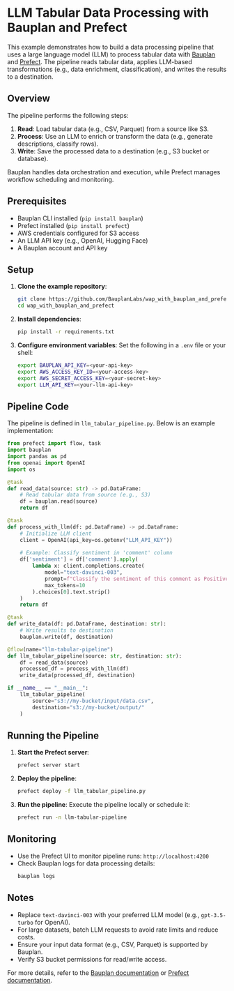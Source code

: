# LLM Tabular Data Processing with Bauplan and Prefect

This example demonstrates how to build a data processing pipeline that uses a large language model (LLM) to process tabular data with [Bauplan](https://docs.bauplanlabs.com/) and [Prefect](https://docs.prefect.io/). The pipeline reads tabular data, applies LLM-based transformations (e.g., data enrichment, classification), and writes the results to a destination.

## Overview

The pipeline performs the following steps:
1. **Read**: Load tabular data (e.g., CSV, Parquet) from a source like S3.
2. **Process**: Use an LLM to enrich or transform the data (e.g., generate descriptions, classify rows).
3. **Write**: Save the processed data to a destination (e.g., S3 bucket or database).

Bauplan handles data orchestration and execution, while Prefect manages workflow scheduling and monitoring.

## Prerequisites

- Bauplan CLI installed (`pip install bauplan`)
- Prefect installed (`pip install prefect`)
- AWS credentials configured for S3 access
- An LLM API key (e.g., OpenAI, Hugging Face)
- A Bauplan account and API key

## Setup

1. **Clone the example repository**:
   ```bash
   git clone https://github.com/BauplanLabs/wap_with_bauplan_and_prefect.git
   cd wap_with_bauplan_and_prefect
   ```

2. **Install dependencies**:
   ```bash
   pip install -r requirements.txt
   ```

3. **Configure environment variables**:
   Set the following in a `.env` file or your shell:
   ```bash
   export BAUPLAN_API_KEY=<your-api-key>
   export AWS_ACCESS_KEY_ID=<your-access-key>
   export AWS_SECRET_ACCESS_KEY=<your-secret-key>
   export LLM_API_KEY=<your-llm-api-key>
   ```

## Pipeline Code

The pipeline is defined in `llm_tabular_pipeline.py`. Below is an example implementation:

```python
from prefect import flow, task
import bauplan
import pandas as pd
from openai import OpenAI
import os

@task
def read_data(source: str) -> pd.DataFrame:
    # Read tabular data from source (e.g., S3)
    df = bauplan.read(source)
    return df

@task
def process_with_llm(df: pd.DataFrame) -> pd.DataFrame:
    # Initialize LLM client
    client = OpenAI(api_key=os.getenv("LLM_API_KEY"))
    
    # Example: Classify sentiment in 'comment' column
    df['sentiment'] = df['comment'].apply(
        lambda x: client.completions.create(
            model="text-davinci-003",
            prompt=f"Classify the sentiment of this comment as Positive, Negative, or Neutral: {x}",
            max_tokens=10
        ).choices[0].text.strip()
    )
    return df

@task
def write_data(df: pd.DataFrame, destination: str):
    # Write results to destination
    bauplan.write(df, destination)

@flow(name="llm-tabular-pipeline")
def llm_tabular_pipeline(source: str, destination: str):
    df = read_data(source)
    processed_df = process_with_llm(df)
    write_data(processed_df, destination)

if __name__ == "__main__":
    llm_tabular_pipeline(
        source="s3://my-bucket/input/data.csv",
        destination="s3://my-bucket/output/"
    )
```

## Running the Pipeline

1. **Start the Prefect server**:
   ```bash
   prefect server start
   ```

2. **Deploy the pipeline**:
   ```bash
   prefect deploy -f llm_tabular_pipeline.py
   ```

3. **Run the pipeline**:
   Execute the pipeline locally or schedule it:
   ```bash
   prefect run -n llm-tabular-pipeline
   ```

## Monitoring

- Use the Prefect UI to monitor pipeline runs: `http://localhost:4200`
- Check Bauplan logs for data processing details:
  ```bash
  bauplan logs
  ```

## Notes

- Replace `text-davinci-003` with your preferred LLM model (e.g., `gpt-3.5-turbo` for OpenAI).
- For large datasets, batch LLM requests to avoid rate limits and reduce costs.
- Ensure your input data format (e.g., CSV, Parquet) is supported by Bauplan.
- Verify S3 bucket permissions for read/write access.

For more details, refer to the [Bauplan documentation](https://docs.bauplanlabs.com/) or [Prefect documentation](https://docs.prefect.io/).